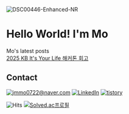 

![DSC00446-Enhanced-NR](https://github.com/user-attachments/assets/67a50e7c-6db2-4f1a-902b-03efbc250579)

# Hello World! I'm Mo

<div>
    Mo's latest posts <br><a href='https://mozmin.tistory.com/1' target='_blank'>2025 KB It's Your Life 해커톤 회고<br></a></div>

## Contact

[![jmmo0722@naver.com](https://img.shields.io/badge/jmmo0722@naver.com-009639.svg?&logo=maildotru&logoColor=white)](mailto:jmmo0722@naver.com)
[![LinkedIn](https://img.shields.io/badge/LinkedIn-0A66C2?&logo=linkedin&logoColor=fff)](https://www.linkedin.com/in/mozmin/)
[![tistory](https://img.shields.io/badge/tistory-E34F26.svg?&logo=tistory&logoColor=white)](https://mozmin.tistory.com)



![Hits](https://komarev.com/ghpvc/?username=mozmin)
[![Solved.ac프로필](http://mazassumnida.wtf/api/mini/generate_badge?boj=jmmo0722)](https://solved.ac/jmmo0722)
